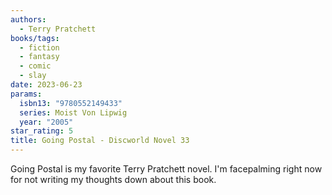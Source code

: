 ```yaml
---
authors:
  - Terry Pratchett
books/tags:
  - fiction
  - fantasy
  - comic
  - slay
date: 2023-06-23
params:
  isbn13: "9780552149433"
  series: Moist Von Lipwig
  year: "2005"
star_rating: 5
title: Going Postal - Discworld Novel 33
---
```


Going Postal is my favorite Terry Pratchett novel. I'm facepalming right now for not writing my thoughts down about this book.

<!--more-->
